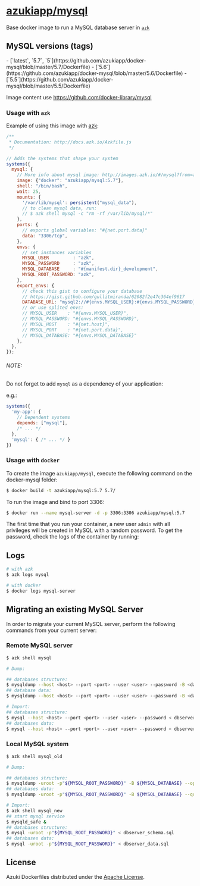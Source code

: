 [azukiapp/mysql](http://images.azk.io/#/mysql)
==================

Base docker image to run a MySQL database server in [`azk`](http://azk.io)

MySQL versions (tags)
---

<versions>
- [`latest`,  `5.7`, `5`](https://github.com/azukiapp/docker-mysql/blob/master/5.7/Dockerfile)
- [`5.6`](https://github.com/azukiapp/docker-mysql/blob/master/5.6/Dockerfile)
- [`5.5`](https://github.com/azukiapp/docker-mysql/blob/master/5.5/Dockerfile)
</versions>

Image content use https://github.com/docker-library/mysql

### Usage with `azk`

Example of using this image with [azk](http://azk.io):

```js
/**
 * Documentation: http://docs.azk.io/Azkfile.js
 */

// Adds the systems that shape your system
systems({
  mysql: {
    // More info about mysql image: http://images.azk.io/#/mysql?from=azkfile-mysql-images
    image: {"docker": "azukiapp/mysql:5.7"},
    shell: "/bin/bash",
    wait: 25,
    mounts: {
      '/var/lib/mysql': persistent("mysql_data"),
      // to clean mysql data, run:
      // $ azk shell mysql -c "rm -rf /var/lib/mysql/*"
    },
    ports: {
      // exports global variables: "#{net.port.data}"
      data: "3306/tcp",
    },
    envs: {
      // set instances variables
      MYSQL_USER         : "azk",
      MYSQL_PASSWORD     : "azk",
      MYSQL_DATABASE     : "#{manifest.dir}_development",
      MYSQL_ROOT_PASSWORD: "azk",
    },
    export_envs: {
      // check this gist to configure your database
      // https://gist.github.com/gullitmiranda/62082f2e47c364ef9617
      DATABASE_URL: "mysql2://#{envs.MYSQL_USER}:#{envs.MYSQL_PASSWORD}@#{net.host}:#{net.port.data}/#{envs.MYSQL_DATABASE}",
      // or use splited envs:
      // MYSQL_USER    : "#{envs.MYSQL_USER}",
      // MYSQL_PASSWORD: "#{envs.MYSQL_PASSWORD}",
      // MYSQL_HOST    : "#{net.host}",
      // MYSQL_PORT    : "#{net.port.data}",
      // MYSQL_DATABASE: "#{envs.MYSQL_DATABASE}"
    },
  },
});
```

###### NOTE:

Do not forget to add `mysql` as a dependency of your application:

e.g.:

```js
systems({
  'my-app': {
    // Dependent systems
    depends: ["mysql"],
    /* ... */
  },
  'mysql': { /* ... */ }
})
```

### Usage with `docker`

To create the image `azukiapp/mysql`, execute the following command on the docker-mysql folder:

```sh
$ docker build -t azukiapp/mysql:5.7 5.7/
```

To run the image and bind to port 3306:

```sh
$ docker run --name mysql-server -d -p 3306:3306 azukiapp/mysql:5.7
```

The first time that you run your container, a new user `admin` with all privileges
will be created in MySQL with a random password. To get the password, check the logs
of the container by running:

Logs
---

```sh
# with azk
$ azk logs mysql

# with docker
$ docker logs mysql-server
```

Migrating an existing MySQL Server
----------------------------------

In order to migrate your current MySQL server, perform the following commands from your current server:

### Remote MySQL server

```sh
$ azk shell mysql

# Dump:

## databases structure:
$ mysqldump --host <host> --port <port> --user <user> --password -B <database name(s)> --opt -d > dbserver_schema.sql
## database data:
$ mysqldump --host <host> --port <port> --user <user> --password -B <database name(s)> --quick --single-transaction -t -n > dbserver_data.sql

# Import:
## databases structure:
$ mysql --host <host> --port <port> --user <user> --password < dbserver_schema.sql
## databases data:
$ mysql --host <host> --port <port> --user <user> --password < dbserver_data.sql
```

### Local MySQL system

```sh
$ azk shell mysql_old

# Dump:

## databases structure:
$ mysqldump -uroot -p"${MYSQL_ROOT_PASSWORD}" -B ${MYSQL_DATABASE} --opt -d > dbserver_schema.sql
## databases data:
$ mysqldump -uroot -p"${MYSQL_ROOT_PASSWORD}" -B ${MYSQL_DATABASE} --quick --single-transaction -t -n > dbserver_data.sql

# Import:
$ azk shell mysql_new
## start mysql service
$ mysqld_safe &
## databases structure:
$ mysql -uroot -p"${MYSQL_ROOT_PASSWORD}" < dbserver_schema.sql
## databases data:
$ mysql -uroot -p"${MYSQL_ROOT_PASSWORD}" < dbserver_data.sql
```

## License

Azuki Dockerfiles distributed under the [Apache License][license].

[license]: ./LICENSE
